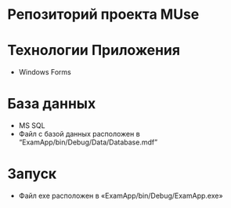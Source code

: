 # Репозиторий проекта MUse

# Технологии Приложения
  - Windows Forms

# База данных
  - MS SQL
  - Файл с базой данных расположен в “ExamApp/bin/Debug/Data/Database.mdf”

# Запуск
  - Файл exe расположен в «ExamApp/bin/Debug/ExamApp.exe» 
